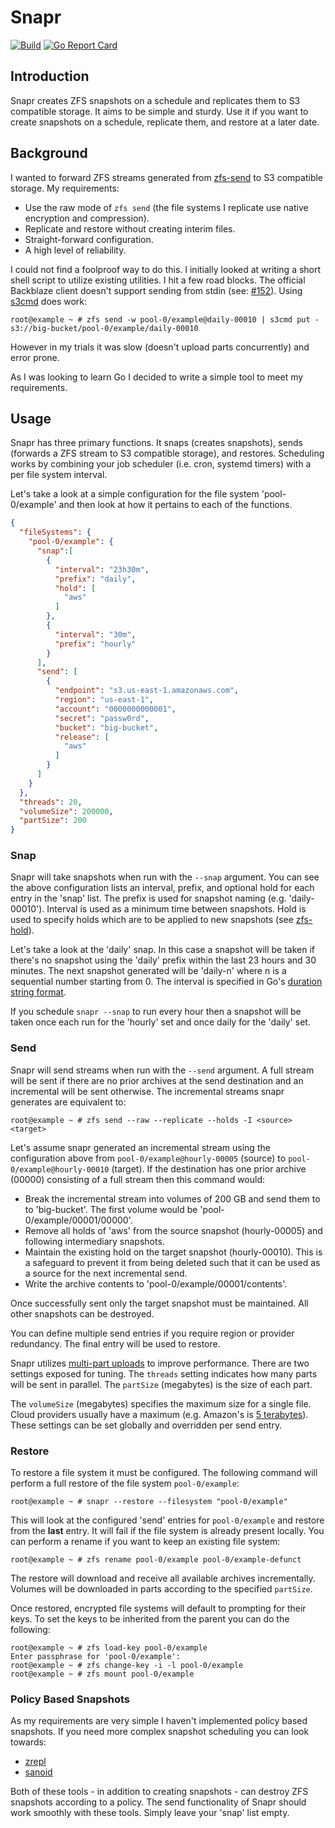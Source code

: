 # Snapr

[![Build](https://github.com/ckornie/snapr/actions/workflows/build.yml/badge.svg)](https://github.com/ckornie/snapr/actions/workflows/build.yml) [![Go Report Card](https://goreportcard.com/badge/github.com/ckornie/snapr)](https://goreportcard.com/report/github.com/ckornie/snapr)

## Introduction
Snapr creates ZFS snapshots on a schedule and replicates them to S3 compatible storage. It aims to be simple and sturdy.  Use it if you want to create snapshots on a schedule, replicate them, and restore at a later date.

## Background
I wanted to forward ZFS streams generated from [zfs-send](https://openzfs.github.io/openzfs-docs/man/8/zfs-send.8.html) to S3 compatible storage. My requirements:

- Use the raw mode of `zfs send` (the file systems I replicate use native encryption and compression).
- Replicate and restore without creating interim files.
- Straight-forward configuration.
- A high level of reliability.

I could not find a foolproof way to do this. I initially looked at writing a short shell script to utilize existing utilities. I hit a few road blocks. The official Backblaze client doesn't support sending from stdin (see: [#152](https://github.com/Backblaze/B2_Command_Line_Tool/issues/152)). Using [s3cmd](https://s3tools.org/s3cmd) does work:

```console
root@example ~ # zfs send -w pool-0/example@daily-00010 | s3cmd put - s3://big-bucket/pool-0/example/daily-00010
```

However in my trials it was slow (doesn't upload parts concurrently) and error prone.

As I was looking to learn Go I decided to write a simple tool to meet my requirements.

## Usage
Snapr has three primary functions. It snaps (creates snapshots), sends (forwards a ZFS stream to S3 compatible storage), and restores. Scheduling works by combining your job scheduler (i.e. cron, systemd timers) with a per file system interval.

Let's take a look at a simple configuration for the file system 'pool-0/example' and then look at how it pertains to each of the functions.

```json
{
  "fileSystems": {
    "pool-0/example": {
      "snap":[
        {
          "interval": "23h30m",
          "prefix": "daily",
          "hold": [
            "aws"
          ]
        },
        {
          "interval": "30m",
          "prefix": "hourly"
        }
      ],
      "send": [
        {
          "endpoint": "s3.us‑east‑1.amazonaws.com",
          "region": "us‑east‑1",
          "account": "0000000000001",
          "secret": "passw0rd",
          "bucket": "big-bucket",
          "release": [
            "aws"
          ]
        }
      ]
    }
  },
  "threads": 20,
  "volumeSize": 200000,
  "partSize": 200
}
```

### Snap
Snapr will take snapshots when run with the `--snap` argument. You can see the above configuration lists an interval, prefix, and optional hold for each entry in the 'snap' list. The prefix is used for snapshot naming (e.g. 'daily-00010'). Interval is used as a minimum time between snapshots. Hold is used to specify holds which are to be applied to new snapshots (see [zfs-hold](https://openzfs.github.io/openzfs-docs/man/8/zfs-hold.8.html)).

Let's take a look at the 'daily' snap. In this case a snapshot will be taken if there's no snapshot using the 'daily' prefix within the last 23 hours and 30 minutes. The next snapshot generated will be 'daily-n' where n is a sequential number starting from 0. The interval is specified in Go's [duration string format](https://pkg.go.dev/time#ParseDuration).

If you schedule `snapr --snap` to run every hour then a snapshot will be taken once each run for the 'hourly' set and once daily for the 'daily' set.

### Send
Snapr will send streams when run with the `--send` argument. A full stream will be sent if there are no prior archives at the send destination and an incremental will be sent otherwise. The incremental streams snapr generates are equivalent to:

```console
root@example ~ # zfs send --raw --replicate --holds -I <source> <target>
```

Let's assume snapr generated an incremental stream using the configuration above from `pool-0/example@hourly-00005` (source) to `pool-0/example@hourly-00010` (target). If the destination has one prior archive (00000) consisting of a full stream then this command would:

- Break the incremental stream into volumes of 200 GB and send them to to 'big-bucket'. The first volume would be 'pool-0/example/00001/00000'.
- Remove all holds of 'aws' from the source snapshot (hourly-00005) and following intermediary snapshots.
- Maintain the existing hold on the target snapshot (hourly-00010). This is a safeguard to prevent it from being deleted such that it can be used as a source for the next incremental send.
- Write the archive contents to 'pool-0/example/00001/contents'.

Once successfully sent only the target snapshot must be maintained. All other snapshots can be destroyed.

You can define multiple send entries if you require region or provider redundancy. The final entry will be used to restore.

Snapr utilizes [multi-part uploads](https://docs.aws.amazon.com/AmazonS3/latest/userguide/mpuoverview.html) to improve performance. There are two settings exposed for tuning. The `threads` setting indicates how many parts will be sent in parallel. The `partSize` (megabytes) is the size of each part.

The `volumeSize` (megabytes) specifies the maximum size for a single file. Cloud providers usually have a maximum (e.g. Amazon's is [5 terabytes](https://aws.amazon.com/s3/faqs/)). These settings can be set globally and overridden per send entry.

### Restore
To restore a file system it must be configured. The following command will perform a full restore of the file system `pool-0/example`:

```console
root@example ~ # snapr --restore --filesystem "pool-0/example"
```

This will look at the configured 'send' entries for `pool-0/example` and restore from the **last** entry. It will fail if the file system is already present locally. You can perform a rename if you want to keep an existing file system:

```console
root@example ~ # zfs rename pool-0/example pool-0/example-defunct
```

The restore will download and receive all available archives incrementally. Volumes will be downloaded in parts according to the specified `partSize`.

Once restored, encrypted file systems will default to prompting for their keys. To set the keys to be inherited from the parent you can do the following:

```console
root@example ~ # zfs load-key pool-0/example
Enter passphrase for 'pool-0/example':
root@example ~ # zfs change-key -i -l pool-0/example
root@example ~ # zfs mount pool-0/example
```

### Policy Based Snapshots
As my requirements are very simple I haven't implemented policy based snapshots. If you need more complex snapshot scheduling you can look towards:

- [zrepl](https://github.com/zrepl/zrepl)
- [sanoid](https://github.com/jimsalterjrs/sanoid)

Both of these tools - in addition to creating snapshots - can destroy ZFS snapshots according to a policy. The send functionality of Snapr should work smoothly with these tools. Simply leave your 'snap' list empty.
